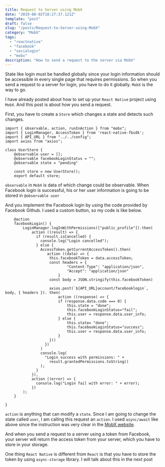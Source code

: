 ```yaml
---
title: Request to Server using MobX
date: "2019-08-02T18:27:37.121Z"
template: "post"
draft: false
slug: "/posts/Request-to-Server-using-MobX"
category: "MobX"
tags:
  - "reactnative"
  - "facebook"
  - "socialogin"
  - "mobx"
description: "How to send a request to the server via MobX"
---
```


State like login must be handled globally since your login information should be accessible in every single page that requires permissions. So when you send a request to a server for login, you have to do it globally. `MobX` is the way to go.

I have already posted about how to set up your `React Native` project using `MobX`. And this post is about how you send a request.

First, you have to create a `Store` which changes a state and detects such changes.

```
import { observable, action, runInAction } from "mobx";
import { LoginManager, AccessToken } from 'react-native-fbsdk';
import { API_URL } from "../../config";
import axios from "axios";

class UserStore {
    @observable user = [];
    @observable facebookLoginStatus = "";
    @observable state = "pending"

    const store = new UserStore();
    export default store;

```

`observable` in `MobX` is data of which change could be observable. When Facebook login is successful, his or her user information is going to be stored in `@observable user`

And you implement the Facebook login by using the code provided by Facebook Github. I used a custom button, so my code is like below.

```
    @action
    facebookLogin() {
        LoginManager.logInWithPermissions(["public_profile"]).then(
            action ((result) => {
              if (result.isCancelled) {
                console.log("Login cancelled");
              } else {
                AccessToken.getCurrentAccessToken().then(
                   action ((data) => {
                    this.facebookToken = data.accessToken;
                    const headers = {
                            "Content-Type": "application/json",
                            "Accept": "application/json"
                        }
                    const body = JSON.stringify(this.facebookToken)

                    axios.post(`${API_URL}account/facebooklogin`, body, { headers }). then(
                        action ((response) => {
                        if (response.data.code === 0) {
                            this.state = "done";
                            this.facebookLoginStatus="fail";
                            this.user = response.data.user_info;
                        } else {
                            this.state= "done";
                            this.facebookLoginStatus="success";
                            this.user = response.data.user_info;
                        }
                    }))
                  })
                )
                console.log(
                  "Login success with permissions: " +
                    result.grantedPermissions.toString()
                );
              }
            }),
            action ((error) => {
              console.log("Login fail with error: " + error);
            })
        );
    }

}
```

`action` is anything that can modify a `state`. Since I am going to change the state called `user`, I am calling this request an `action`. I used `async/await` like above since the instruction was very clear in the [MobX website](https://mobx.js.org/best/actions.html).

And when you send a request to a server using a token from Facebook, your server will return the access token from your server, which you have to store in your storage.

One thing `React Native` is different from `React` is that you have to store the token by using `async-storage` library. I will talk about this in the next post
